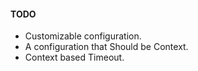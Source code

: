 #### TODO

- Customizable configuration.
- A configuration that Should be Context.
- Context based Timeout.
